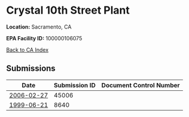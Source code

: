 # Crystal 10th Street Plant

**Location:** Sacramento, CA

**EPA Facility ID:** 100000106075

[Back to CA Index](../../index.md)

## Submissions

| Date | Submission ID | Document Control Number |
|------|--------------|-------------------------|
| [2006-02-27](submissions/45006.md) | 45006 |  |
| [1999-06-21](submissions/8640.md) | 8640 |  |
